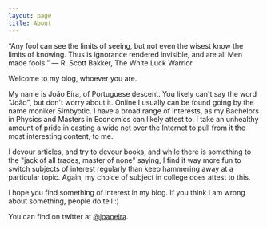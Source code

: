 ```yaml
---
layout: page
title: About
---
```


<p class="message">

“Any fool can see the limits of seeing, but not even the wisest know the limits of knowing. Thus is ignorance rendered invisible, and are all Men made fools.” ― R. Scott Bakker, The White Luck Warrior
</p>

Welcome to my blog, whoever you are.

My name is João Eira, of Portuguese descent. You likely can't say the word "João", but don't worry about it. Online I usually can be found going by the name moniker Simbyotic. I have a broad range of interests, as my Bachelors in Physics and Masters in Economics can likely attest to. I take an unhealthy amount of pride in casting a wide net over the Internet to pull from it the most interesting content, to me.

I devour articles, and try to devour books, and while there is something to the "jack of all trades, master of none" saying, I find it way more fun to switch subjects of interest regularly than keep hammering away at a particular topic. Again, my choice of subject in college does attest to this.

I hope you find something of interest in my blog. If you think I am wrong about something, people do tell :)

You can find on twitter at [@joaoeira](https://www.twitter.com/joaoeira).
